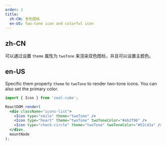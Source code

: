 ```yaml
---
order: 1
title:
  zh-CN: 多色图标
  en-US: Two-tone icon and colorful icon
---
```


## zh-CN

可以通过设置 `theme` 属性为 `twoTone` 来渲染双色图标，并且可以设置主题色。

## en-US

Specific them property `theme` to `twoTone` to render two-tone icons. You can also set the primary color.

````jsx
import { Icon } from 'zeal-cube';

ReactDOM.render(
  <div className="icons-list">
    <Icon type="smile" theme="twoTone" />
    <Icon type="heart" theme="twoTone" twoToneColor="#eb2f96" />
    <Icon type="check-circle" theme="twoTone" twoToneColor="#52c41a" />
  </div>,
  mountNode
);
````
